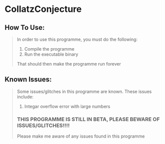 # CollatzConjecture


## How To Use:
> In order to use this programme, you must do the following:
> 1. Compile the programme
> 2. Run the executable binary
> 
> That should then make the programme run forever


## Known Issues:
> Some issues/glitches in this programme are known. These issues include:
> 1. Integar overflow error with large numbers
> 
>
> ### THIS PROGRAMME IS STILL IN BETA, PLEASE BEWARE OF ISSUES/GLITCHES!!!!
>
> Please make me aware of any issues found in this programme